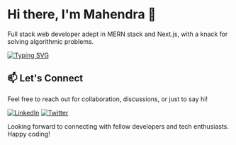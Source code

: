 # Hi there, I'm Mahendra 👋

Full stack web developer adept in MERN stack and Next.js, with a knack for solving algorithmic problems.

[![Typing SVG](https://readme-typing-svg.demolab.com?font=Fira+Code&pause=0&width=435&lines=JavaScript,+TypeScript+Developer;MERN+Stack,+Next.js;Full+Stack+Web+Developer)](https://git.io/typing-svg)



## 📫 Let's Connect

Feel free to reach out for collaboration, discussions, or just to say hi!

[![LinkedIn](https://img.shields.io/badge/linkedin-%230077B5.svg?&style=for-the-badge&logo=linkedin&logoColor=white)](https://www.linkedin.com/in/prathi-mahendra/)
[![Twitter](https://img.shields.io/badge/twitter-%231DA1F2.svg?&style=for-the-badge&logo=twitter&logoColor=white)](https://twitter.com/prathi_mahendra)




Looking forward to connecting with fellow developers and tech enthusiasts. Happy coding!
